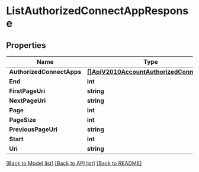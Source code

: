# ListAuthorizedConnectAppResponse

## Properties

Name | Type | Description | Notes
------------ | ------------- | ------------- | -------------
**AuthorizedConnectApps** | [**[]ApiV2010AccountAuthorizedConnectApp**](ApiV2010AccountAuthorizedConnectApp.md) |  |[optional] 
**End** | **int** |  |[optional] 
**FirstPageUri** | **string** |  |[optional] 
**NextPageUri** | **string** |  |[optional] 
**Page** | **int** |  |[optional] 
**PageSize** | **int** |  |[optional] 
**PreviousPageUri** | **string** |  |[optional] 
**Start** | **int** |  |[optional] 
**Uri** | **string** |  |[optional] 

[[Back to Model list]](../README.md#documentation-for-models) [[Back to API list]](../README.md#documentation-for-api-endpoints) [[Back to README]](../README.md)


